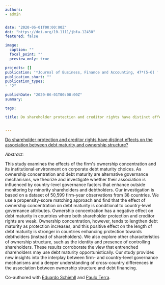 ```yaml
---
authors:
- admin


date: "2020-06-01T00:00:00Z"
doi: "https://doi.org/10.1111/jbfa.12430"
featured: false

image: 
  caption: ""
  focal_point: ""
  preview_only: true

projects: []
publication: '*Journal of Business, Finance and Accounting, 47*(5-6) '
publication_short: ""
publication_types:
- "2"

publishDate: "2020-06-01T00:00:00Z"
summary: 

tags:

title: Do shareholder protection and creditor rights have distinct effects on the association between debt maturity and ownership structure?


---
```


<script type="text/javascript" src="//cdn.plu.mx/widget-popup.js"></script>

<a href="https://plu.mx/plum/a/?doi=10.1111%2Fjbfa.12430" data-popup="right" data-size="large" class="plumx-plum-print-popup" data-site="plum" data-hide-when-empty="true">Do shareholder protection and creditor rights have distinct effects on the association between debt maturity and ownership structure?</a>


*Abstract:*

This study examines the effects of the firm's ownership concentration and its institutional environment on corporate debt maturity choices. As ownership concentration and debt maturity are alternative governance mechanisms, we theorize and investigate whether their association is influenced by country-level governance factors that enhance outside monitoring by minority shareholders and debtholders. Our investigation is based on a dataset of 50,599 firm-year observations from 38 countries. We use a propensity-score matching approach and find that the effect of ownership concentration on debt maturity is conditional to country-level governance attributes. Ownership concentration has a negative effect on debt maturity in countries where both shareholder protection and creditor rights are weak. Ownership concentration, however, tends to lengthen debt maturity as protection increases, and this positive effect on the length of debt maturity is stronger in countries enhancing protection towards debtholders (instead of shareholders). We also explore other characteristics of ownership structure, such as the identity and presence of controlling shareholders. These results corroborate the view that entrenched shareholders may use debt maturity opportunistically. Our study provides new insights into the interplay between firm- and country-level governance mechanisms and a deeper understanding of cross-country differences in the association between ownership structure and debt financing.


Co-authored with [Eduardo Schiehll](https://www.hec.ca/en/profs/eduardo.schiehll.html) and [Paulo Terra](https://eaesp.fgv.br/professor/paulo-renato-soares-terra).
